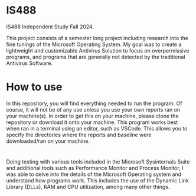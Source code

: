 # IS488
IS488 Independent Study Fall 2024.

This project consists of a semester long project including research into the fine tunings of the Microsoft Operating System.
My goal was to create a lightweight and customizable Antivirus Solution to focus on overpermissive programs, and programs that are generally not detected by the traditional Antivirus Software.

# How to use
In this repository, you will find everything needed to run the program. Of course, it will not be of any use unless you use your own reports ran on your machine(s). In order to get this on your machine, please clone the repository or download it onto your machine.
This program works best when ran in a terminal using an editor, such as VSCode. This allows you to specify the directories where the reports and baseline were downloaded/ran on your machine.

#
Doing testing with various tools included in the Microsoft Sysinternals Suite and additional tools such as Performance Monitor and Process Monitor, I was able to delve into the details of the Microsoft Operating system and understand how programs work.
This includes the use of the Dynamic Link Library (DLLs), RAM and CPU utilization, among many other things.

